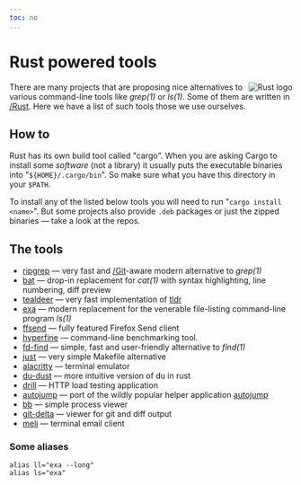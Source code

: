```yaml
---
toc: no
...
```


# Rust powered tools

<img style="background-color: white; float: right;" alt="Rust logo" src="https://www.rust-lang.org/static/images/rust-logo-blk.svg">

There are many projects that are proposing nice alternatives to various command-line tools like *grep(1)* or *ls(1)*. Some of them are written in [/Rust](). Here we have a list of such tools those we use ourselves.

## How to

Rust has its own build tool called "cargo". When you are asking Cargo to install some *software* (not a library) it usually puts the executable binaries into "`${HOME}/.cargo/bin`". So make sure what you have this directory in your `$PATH`.

To install any of the listed below tools you will need to run "`cargo install <name>`". But some projects also provide `.deb` packages or just the zipped binaries — take a look at the repos.

## The tools

- [ripgrep](https://github.com/BurntSushi/ripgrep) — very fast and [/Git]()-aware modern alternative to *grep(1)*
- [bat](https://github.com/sharkdp/bat) — drop-in replacement for *cat(1)* with syntax highlighting, line numbering, diff preview
- [tealdeer](https://github.com/dbrgn/tealdeer) — very fast implementation of [tldr](https://github.com/tldr-pages/tldr) 
- [exa](https://github.com/ogham/exa) — modern replacement for the venerable file-listing command-line program *ls(1)*
- [ffsend](https://github.com/timvisee/ffsend) — fully featured Firefox Send client
- [hyperfine](https://github.com/sharkdp/hyperfine) — command-line benchmarking tool.
- [fd-find](https://github.com/sharkdp/fd) — simple, fast and user-friendly alternative to *find(1)*
- [just](https://github.com/casey/just) — very simple Makefile alternative
- [alacritty](https://github.com/alacritty/alacritty) — terminal emulator
- [du-dust](https://github.com/bootandy/dust) — more intuitive version of du in rust
- [drill](https://github.com/fcsonline/drill) — HTTP load testing application
- [autojump](https://github.com/xen0n/autojump-rs) — port of the wildly popular helper application [autojump](https://github.com/wting/autojump)
- [bb](https://github.com/epilys/bb) — simple process viewer
- [git-delta](https://github.com/dandavison/delta) — viewer for git and diff output
- [meli](https://github.com/meli/meli) — terminal email client

### Some aliases

```
alias ll="exa --long"
alias ls="exa"
```
